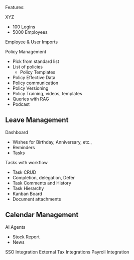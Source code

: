 Features:

XYZ
- 100 Logins
- 5000 Employees

Employee & User Imports

Policy Management
- Pick from standard list
- List of policies
  - Policy Templates
- Policy Effective Data
- Policy communication
- Policy Versioning
- Policy Training, videos, templates
- Queries with RAG
- Podcast

Leave Management
-

Dashboard
- Wishes for Birthday, Anniversary, etc.,
- Reminders
- Tasks

Tasks with workflow
- Task CRUD
- Completion, delegation, Defer
- Task Comments and History
- Task Hierarchy
- Kanban Board
- Document attachments

Calendar Management
- 

AI Agents
- Stock Report
- News

SSO Integration
External Tax Integrations
Payroll Integration

